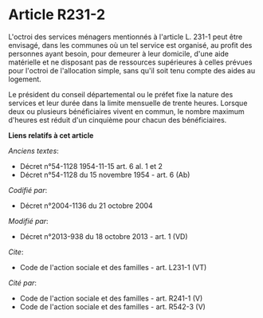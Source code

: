 # Article R231-2

L'octroi des services ménagers mentionnés à l'article L. 231-1 peut être envisagé, dans les communes où un tel service est
organisé, au profit des personnes ayant besoin, pour demeurer à leur domicile, d'une aide matérielle et ne disposant pas de
ressources supérieures à celles prévues pour l'octroi de l'allocation simple, sans qu'il soit tenu compte des aides au
logement. 

Le président du conseil départemental ou le préfet fixe la nature des services et leur durée dans la limite mensuelle de
trente heures. Lorsque deux ou plusieurs bénéficiaires vivent en commun, le nombre maximum d'heures est réduit d'un cinquième
pour chacun des bénéficiaires.

**Liens relatifs à cet article**

_Anciens textes_:

  - Décret n°54-1128 1954-11-15 art. 6 al. 1 et 2
  - Décret n°54-1128 du 15 novembre 1954 - art. 6 (Ab)

_Codifié par_:

  - Décret n°2004-1136 du 21 octobre 2004

_Modifié par_:

  - Décret n°2013-938 du 18 octobre 2013 - art. 1 (VD)

_Cite_:

  - Code de l'action sociale et des familles - art. L231-1 (VT)

_Cité par_:

  - Code de l'action sociale et des familles - art. R241-1 (V)
  - Code de l'action sociale et des familles - art. R542-3 (V)
